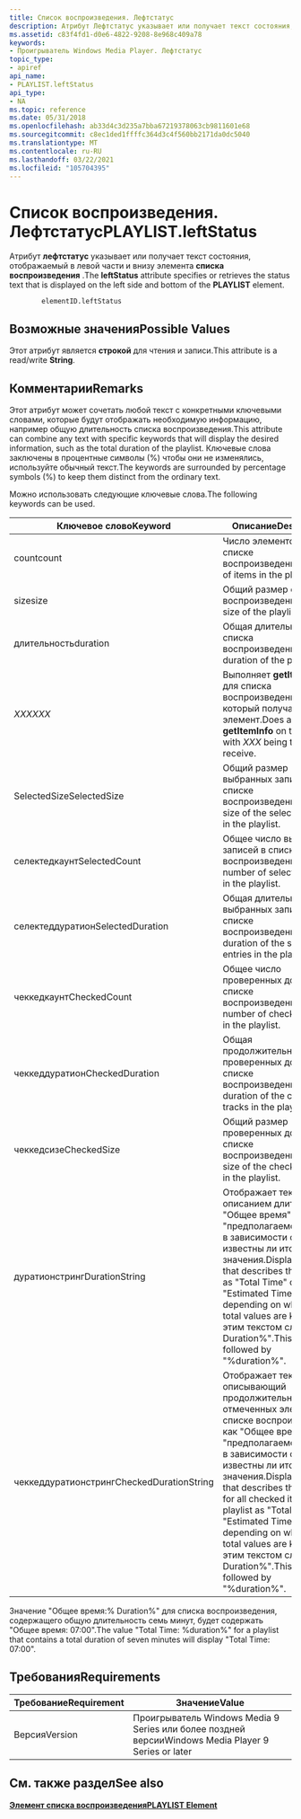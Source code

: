```yaml
---
title: Список воспроизведения. Лефтстатус
description: Атрибут Лефтстатус указывает или получает текст состояния, отображаемый в левой части и внизу элемента списка воспроизведения.
ms.assetid: c83f4fd1-d0e6-4822-9208-8e968c409a78
keywords:
- Проигрыватель Windows Media Player. Лефтстатус
topic_type:
- apiref
api_name:
- PLAYLIST.leftStatus
api_type:
- NA
ms.topic: reference
ms.date: 05/31/2018
ms.openlocfilehash: ab33d4c3d235a7bba67219378063cb9811601e68
ms.sourcegitcommit: c8ec1ded1ffffc364d3c4f560bb2171da0dc5040
ms.translationtype: MT
ms.contentlocale: ru-RU
ms.lasthandoff: 03/22/2021
ms.locfileid: "105704395"
---
```

# <a name="playlistleftstatus"></a><span data-ttu-id="4cce4-104">Список воспроизведения. Лефтстатус</span><span class="sxs-lookup"><span data-stu-id="4cce4-104">PLAYLIST.leftStatus</span></span>

<span data-ttu-id="4cce4-105">Атрибут **лефтстатус** указывает или получает текст состояния, отображаемый в левой части и внизу элемента **списка воспроизведения** .</span><span class="sxs-lookup"><span data-stu-id="4cce4-105">The **leftStatus** attribute specifies or retrieves the status text that is displayed on the left side and bottom of the **PLAYLIST** element.</span></span>

``` syntax
        elementID.leftStatus
```

## <a name="possible-values"></a><span data-ttu-id="4cce4-106">Возможные значения</span><span class="sxs-lookup"><span data-stu-id="4cce4-106">Possible Values</span></span>

<span data-ttu-id="4cce4-107">Этот атрибут является **строкой** для чтения и записи.</span><span class="sxs-lookup"><span data-stu-id="4cce4-107">This attribute is a read/write **String**.</span></span>

## <a name="remarks"></a><span data-ttu-id="4cce4-108">Комментарии</span><span class="sxs-lookup"><span data-stu-id="4cce4-108">Remarks</span></span>

<span data-ttu-id="4cce4-109">Этот атрибут может сочетать любой текст с конкретными ключевыми словами, которые будут отображать необходимую информацию, например общую длительность списка воспроизведения.</span><span class="sxs-lookup"><span data-stu-id="4cce4-109">This attribute can combine any text with specific keywords that will display the desired information, such as the total duration of the playlist.</span></span> <span data-ttu-id="4cce4-110">Ключевые слова заключены в процентные символы (%) чтобы они не изменялись, используйте обычный текст.</span><span class="sxs-lookup"><span data-stu-id="4cce4-110">The keywords are surrounded by percentage symbols (%) to keep them distinct from the ordinary text.</span></span>

<span data-ttu-id="4cce4-111">Можно использовать следующие ключевые слова.</span><span class="sxs-lookup"><span data-stu-id="4cce4-111">The following keywords can be used.</span></span>



| <span data-ttu-id="4cce4-112">Ключевое слово</span><span class="sxs-lookup"><span data-stu-id="4cce4-112">Keyword</span></span>               | <span data-ttu-id="4cce4-113">Описание</span><span class="sxs-lookup"><span data-stu-id="4cce4-113">Description</span></span>                                                                                                                                                                                                  |
|-----------------------|--------------------------------------------------------------------------------------------------------------------------------------------------------------------------------------------------------------|
| <span data-ttu-id="4cce4-114">count</span><span class="sxs-lookup"><span data-stu-id="4cce4-114">count</span></span>                 | <span data-ttu-id="4cce4-115">Число элементов в списке воспроизведения.</span><span class="sxs-lookup"><span data-stu-id="4cce4-115">Number of items in the playlist.</span></span>                                                                                                                                                                             |
| <span data-ttu-id="4cce4-116">size</span><span class="sxs-lookup"><span data-stu-id="4cce4-116">size</span></span>                  | <span data-ttu-id="4cce4-117">Общий размер списка воспроизведения.</span><span class="sxs-lookup"><span data-stu-id="4cce4-117">Total size of the playlist.</span></span>                                                                                                                                                                                  |
| <span data-ttu-id="4cce4-118">длительность</span><span class="sxs-lookup"><span data-stu-id="4cce4-118">duration</span></span>              | <span data-ttu-id="4cce4-119">Общая длительность списка воспроизведения.</span><span class="sxs-lookup"><span data-stu-id="4cce4-119">Total duration of the playlist.</span></span>                                                                                                                                                                              |
| <span data-ttu-id="4cce4-120">*XXX*</span><span class="sxs-lookup"><span data-stu-id="4cce4-120">*XXX*</span></span>                 | <span data-ttu-id="4cce4-121">Выполняет **getItemInfo** для списка воспроизведения с *xxx* , который получает элемент.</span><span class="sxs-lookup"><span data-stu-id="4cce4-121">Does a **getItemInfo** on the playlist with *XXX* being the item to receive.</span></span>                                                                                                                                 |
| <span data-ttu-id="4cce4-122">SelectedSize</span><span class="sxs-lookup"><span data-stu-id="4cce4-122">SelectedSize</span></span>          | <span data-ttu-id="4cce4-123">Общий размер выбранных записей в списке воспроизведения.</span><span class="sxs-lookup"><span data-stu-id="4cce4-123">Total size of the selected entries in the playlist.</span></span>                                                                                                                                                          |
| <span data-ttu-id="4cce4-124">селектедкаунт</span><span class="sxs-lookup"><span data-stu-id="4cce4-124">SelectedCount</span></span>         | <span data-ttu-id="4cce4-125">Общее число выбранных записей в списке воспроизведения.</span><span class="sxs-lookup"><span data-stu-id="4cce4-125">Total number of selected entries in the playlist.</span></span>                                                                                                                                                            |
| <span data-ttu-id="4cce4-126">селектеддуратион</span><span class="sxs-lookup"><span data-stu-id="4cce4-126">SelectedDuration</span></span>      | <span data-ttu-id="4cce4-127">Общая длительность выбранных записей в списке воспроизведения.</span><span class="sxs-lookup"><span data-stu-id="4cce4-127">Total duration of the selected entries in the playlist.</span></span>                                                                                                                                                      |
| <span data-ttu-id="4cce4-128">чеккедкаунт</span><span class="sxs-lookup"><span data-stu-id="4cce4-128">CheckedCount</span></span>          | <span data-ttu-id="4cce4-129">Общее число проверенных дорожек в списке воспроизведения.</span><span class="sxs-lookup"><span data-stu-id="4cce4-129">Total number of checked tracks in the playlist.</span></span>                                                                                                                                                              |
| <span data-ttu-id="4cce4-130">чеккеддуратион</span><span class="sxs-lookup"><span data-stu-id="4cce4-130">CheckedDuration</span></span>       | <span data-ttu-id="4cce4-131">Общая продолжительность проверенных дорожек в списке воспроизведения.</span><span class="sxs-lookup"><span data-stu-id="4cce4-131">Total duration of the checked tracks in the playlist.</span></span>                                                                                                                                                        |
| <span data-ttu-id="4cce4-132">чеккедсизе</span><span class="sxs-lookup"><span data-stu-id="4cce4-132">CheckedSize</span></span>           | <span data-ttu-id="4cce4-133">Общий размер проверенных дорожек в списке воспроизведения.</span><span class="sxs-lookup"><span data-stu-id="4cce4-133">Total size of the checked tracks in the playlist.</span></span>                                                                                                                                                            |
| <span data-ttu-id="4cce4-134">дуратионстринг</span><span class="sxs-lookup"><span data-stu-id="4cce4-134">DurationString</span></span>        | <span data-ttu-id="4cce4-135">Отображает текст с описанием длительности "Общее время" или "предполагаемое время" в зависимости от того, известны ли итоговые значения.</span><span class="sxs-lookup"><span data-stu-id="4cce4-135">Displays text that describes the duration as "Total Time" or "Estimated Time", depending on whether the total values are known.</span></span> <span data-ttu-id="4cce4-136">За этим текстом следует "% Duration%".</span><span class="sxs-lookup"><span data-stu-id="4cce4-136">This text is followed by "%duration%".</span></span>                                       |
| <span data-ttu-id="4cce4-137">чеккеддуратионстринг</span><span class="sxs-lookup"><span data-stu-id="4cce4-137">CheckedDurationString</span></span> | <span data-ttu-id="4cce4-138">Отображает текст, описывающий продолжительность всех отмеченных элементов в списке воспроизведения как "Общее время" или "предполагаемое время" в зависимости от того, известны ли итоговые значения.</span><span class="sxs-lookup"><span data-stu-id="4cce4-138">Displays text that describes the duration for all checked items in the playlist as "Total Time" or "Estimated Time", depending on whether the total values are known.</span></span> <span data-ttu-id="4cce4-139">За этим текстом следует "% Duration%".</span><span class="sxs-lookup"><span data-stu-id="4cce4-139">This text is followed by "%duration%".</span></span> |



 

<span data-ttu-id="4cce4-140">Значение "Общее время:% Duration%" для списка воспроизведения, содержащего общую длительность семь минут, будет содержать "Общее время: 07:00".</span><span class="sxs-lookup"><span data-stu-id="4cce4-140">The value "Total Time: %duration%" for a playlist that contains a total duration of seven minutes will display "Total Time: 07:00".</span></span>

## <a name="requirements"></a><span data-ttu-id="4cce4-141">Требования</span><span class="sxs-lookup"><span data-stu-id="4cce4-141">Requirements</span></span>



| <span data-ttu-id="4cce4-142">Требование</span><span class="sxs-lookup"><span data-stu-id="4cce4-142">Requirement</span></span> | <span data-ttu-id="4cce4-143">Значение</span><span class="sxs-lookup"><span data-stu-id="4cce4-143">Value</span></span> |
|--------------------|---------------------------------------------------|
| <span data-ttu-id="4cce4-144">Версия</span><span class="sxs-lookup"><span data-stu-id="4cce4-144">Version</span></span><br/> | <span data-ttu-id="4cce4-145">Проигрыватель Windows Media 9 Series или более поздней версии</span><span class="sxs-lookup"><span data-stu-id="4cce4-145">Windows Media Player 9 Series or later</span></span><br/> |



## <a name="see-also"></a><span data-ttu-id="4cce4-146">См. также раздел</span><span class="sxs-lookup"><span data-stu-id="4cce4-146">See also</span></span>

<dl> <dt>

[<span data-ttu-id="4cce4-147">**Элемент списка воспроизведения**</span><span class="sxs-lookup"><span data-stu-id="4cce4-147">**PLAYLIST Element**</span></span>](playlist-element.md)
</dt> </dl>

 

 





